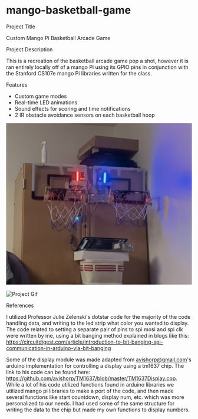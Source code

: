 # mango-basketball-game
Project Title

Custom Mango Pi Basketball Arcade Game

Project Description

This is a recreation of the basketball arcade game pop a shot, however it is ran entirely locally off of a mango Pi using its GPIO pins in conjunction with the Stanford CS107e
mango Pi libraries written for the class.

Features

- Custom game modes
- Real-time LED animations
- Sound effects for scoring and time notifications
- 2 IR obstacle avoidance sensors on each basketball hoop

![Project Photo](Photo_1.jpg)

![Project Gif](demo.gif)

References

I utilized Professor Julie Zelenski's dotstar code for the majority of the code handling data, and writing to the led strip what color you wanted to display. The code related to setting a separate pair of pins to spi mosi and spi clk were written by me, using a bit banging method explained in blogs like this: https://circuitdigest.com/article/introduction-to-bit-banging-spi-communication-in-arduino-via-bit-banging

Some of the display module was made adapted from avishorp@gmail.com's arduino implementation for controlling a display using a tm1637 chip. The link to his code can be found here: https://github.com/avishorp/TM1637/blob/master/TM1637Display.cpp. While a lot of his code utilized functions found in arduino libraries we utilized mango pi libraries to make a port of the code, and then made several functions like start countdown, display num, etc. which was more personalized to our needs. I had used some of the same structure for writing the data to the chip but made my own functions to display numbers.
